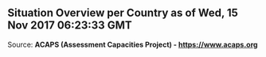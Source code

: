 ## Situation Overview per Country as of Wed, 15 Nov 2017 06:23:33 GMT

Source: **ACAPS (Assessment Capacities Project) - https://www.acaps.org**